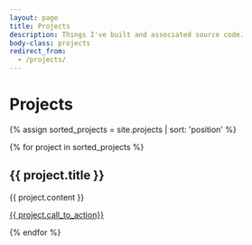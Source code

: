 ```yaml
---
layout: page
title: Projects
description: Things I've built and associated source code.
body-class: projects
redirect_from:
  - /projects/
---
```


# Projects

{% assign sorted_projects = site.projects | sort: 'position' %}

{% for project in sorted_projects %}

<h2 id="{{ project.title | slugify }}">{{ project.title }}</h2>

{{ project.content }}

<a href="{{ project.view_url }}" class="call-to-action">{{ project.call_to_action}}</a>

{% endfor %}



